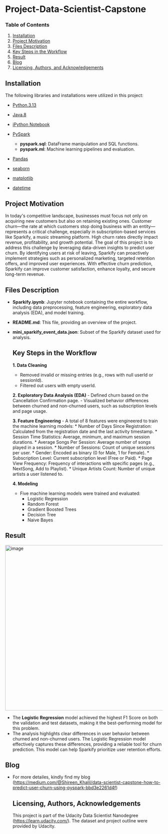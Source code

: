 # Project-Data-Scientist-Capstone

### Table of Contents
1. [Installation](#installation)
2. [Project Motivation](#motivation)
3. [Files Description](#files)
4. [Key Steps in the Workflow](#Workflow)
5. [Result](#Result)
6. [Blog](#Blog)
7. [Licensing, Authors, and Acknowledgements](#licensing)

## Installation <a name="installation"></a>
The following libraries and installations were utilized in this project:
- [Python.3.13](https://www.python.org/downloads/)
- [Java.8](https://www.oracle.com/java/technologies/downloads/#java8-windows)
- [iPython Notebook](https://ipython.org/notebook.html)
- [PySpark](https://pypi.org/project/pyspark/)

   * **pyspark.sql**: DataFrame manipulation and SQL functions.
   * **pyspark.ml**: Machine learning pipelines and evaluation.

- [Pandas](http://pandas.pydata.org/)
- [seaborn](https://seaborn.pydata.org/)
- [ matplotlib](http://matplotlib.org/)
- [datetime](https://pypi.org/project/python-dateutil/)

## Project Motivation<a name="motivation"></a>
In today's competitive landscape, businesses must focus not only on acquiring new customers but also on retaining existing ones. Customer churn—the rate at which customers stop doing business with an entity—represents a critical challenge, especially in subscription-based services like Sparkify, a music streaming platform. High churn rates directly impact revenue, profitability, and growth potential.
The goal of this project is to address this challenge by leveraging data-driven insights to predict user churn. By identifying users at risk of leaving, Sparkify can proactively implement strategies such as personalized marketing, targeted retention offers, and improved user experiences. With effective churn prediction, Sparkify can improve customer satisfaction, enhance loyalty, and secure long-term revenue.

## Files Description<a name="files"></a>
- **Sparkify.ipynb**: Jupyter notebook containing the entire workflow, including data preprocessing, feature engineering, exploratory data analysis (EDA), and model training.
- **README.md**: This file, providing an overview of the project.
- **mini_sparkify_event_data.json**: Subset of the Sparkify dataset used for analysis.

  ## Key Steps in the Workflow<a name="Workflow"></a>
  **1. Data Cleaning**
     - Removed invalid or missing entries (e.g., rows with null userId or sessionId).
     - Filtered out users with empty userId.

  **2. Exploratory Data Analysis (EDA)**
      - Defined churn based on the Cancellation Confirmation page.
      - Visualized behavior differences between churned and non-churned users, such as subscription levels and page usage.

  **3. Feature Engineering**
      - A total of 8 features were engineered to train the machine learning models:
         * Number of Days Since Registration: Calculated from the registration date and the last activity timestamp.
         * Session Time Statistics: Average, minimum, and maximum session durations.
         * Average Songs Per Session: Average number of songs played in a session.
         * Number of Sessions: Count of unique sessions per user.
         * Gender: Encoded as binary (0 for Male, 1 for Female).
         * Subscription Level: Current subscription level (Free or Paid).
         * Page View Frequency: Frequency of interactions with specific pages (e.g., NextSong, Add to Playlist).
         * Unique Artists Count: Number of unique artists a user listened to.

   **4. Modeling**
    - Five machine learning models were trained and evaluated:
      * Logistic Regression
      * Random Forest
      * Gradient Boosted Trees
      * Decision Tree
      * Naive Bayes

## Result 

<img width="529" alt="image" src="https://github.com/user-attachments/assets/6c511d6c-823a-43d4-bafb-15e9c6ca3746" />


- The **Logistic Regression** model achieved the highest F1 Score on both the validation and test datasets, making it the best-performing model for this problem.
- The analysis highlights clear differences in user behavior between churned and non-churned users. The Logistic Regression model effectively captures these differences, providing a reliable tool for churn prediction. This model can help Sparkify prioritize user retention efforts.

## Blog 
- For more detailes, kindly find my blog
  (https://medium.com/@Shireen_Khalil/data-scientist-capstone-how-to-predict-user-churn-using-pyspark-bbd3e2261d4f)

  ## Licensing, Authors, Acknowledgements<a name="licensing"></a>
  This project is part of the Udacity Data Scientist Nanodegree (https://learn.udacity.com/). The dataset and project outline were provided by Udacity.
